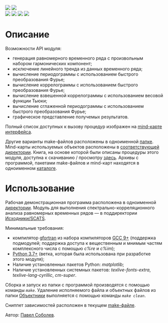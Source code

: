 [![](https://img.shields.io/badge/GitHub-Paveloom/C3-5DA399.svg)](https://github.com/Paveloom/) [![](https://img.shields.io/badge/license-Unlicense-5DA399.svg)](https://github.com/Paveloom/C3/blob/master/LICENSE.md) <br>
[![](https://img.shields.io/badge/release-v1.1.0-informational.svg)](https://github.com/Paveloom/C3/releases/tag/v1.1.0) [![](https://img.shields.io/badge/platforms-linux,%20macOS-3E6680.svg)](#) [![](https://img.shields.io/badge/requires-gcc%209.1%2B-critical.svg)](https://gcc.gnu.org/wiki/GFortran/News#GCC9) [![](https://img.shields.io/badge/requires-python%203.7%2B-critical.svg)](https://www.python.org/downloads/)

# Описание

Возможности API модуля:
+ генерация равномерного временного ряда с произвольным набором гармонических компонент;
+ исключение линейного тренда из данных временного ряда;
+ вычисление периодограммы с использованием быстрого преобразования Фурье;
+ вычисление коррелограммы с использованием быстрого преобразования Фурье;
+ вычисление взвешенной коррелограммы с использованием весовой функции Тьюки;
+ вычисление сглаженной периодограммы с использованием быстрого преобразования Фурье;
+ графическое представление получемых результатов.

Полный список доступных к вызову процедур изображен на [mind-карте интерфейса](https://github.com/Paveloom/C3/blob/master/Mind-карты/SCATS%20API/SCATS%20API.svg).

Другие варианты make-файлов расположены в одноименной [папке](https://github.com/Paveloom/C3/tree/master/Make-файлы). Mind-карты используемых объектов расположены в [соответствующей директории](https://github.com/Paveloom/C3/tree/master/Mind-карты). Книга, на основе которой были описаны процедуры этого модуля, доступна к скачиванию / просмотру [здесь](https://github.com/Paveloom/C3/blob/master/Материалы/В.%20В.%20Витязев%20—%20Спектрально-корреляционный%20анализ%20равномерных%20временных%20рядов.pdf). Архивы с программой, пакетами make-файлов и mind-карт находятся в одноименном [каталоге](https://github.com/Paveloom/C3/tree/master/Архивы).

# Использование

Рабочая демонстрационная программа расположена в одноименной [директории](https://github.com/Paveloom/C3/tree/master/Программа). Модуль для выполнения спектрально-корреляционного анализа равномерных временных рядов — в поддиректории [Исходники/SCATS](https://github.com/Paveloom/C3/tree/master/Программа/Исходники/SCATS).

Минимальные требования:
+ компилятор [gfortran](https://gcc.gnu.org/wiki/GFortran) из набора компиляторов [GCC 9+](https://gcc.gnu.org/wiki/GFortran/News#GCC9) (поддержка подмодулей; поддержка доступа к вещественным и мнимым частям комплексного числа с помощью _c%re_ и _c%im_);
+ [Python 3.7+](https://www.python.org/downloads/) (ветка, которая была использована при разработке этого модуля);
+ Наличие установленных пакетов Python: _matplotlib_;
+ Наличие установленных системных пакетов: _texlive-fonts-extra_, _texlive-lang-cyrillic_, _cm-super_.

Сборка и запуск из папки с программой производятся с помощью команды _``make``_. Удаление исполняемого файла и объектных файлов из папки [Объектники](https://github.com/Paveloom/C3/tree/master/Программа/Объектники) выполняется с помощью команды _``make clean``_.

Сниппет зависимостей расположен в текущем [make-файле](https://github.com/Paveloom/C3/blob/master/Программа/Makefile?ts=5).

Автор: [Павел Соболев](http://paveloom.tk).